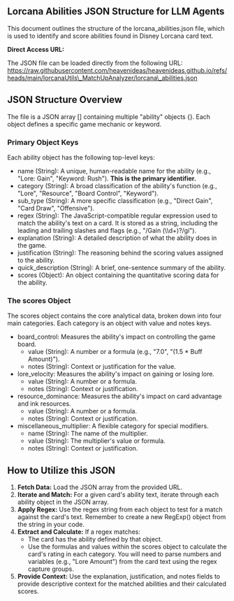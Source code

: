 ## **Lorcana Abilities JSON Structure for LLM Agents**

This document outlines the structure of the lorcana\_abilities.json file, which is used to identify and score abilities found in Disney Lorcana card text.

**Direct Access URL:**

The JSON file can be loaded directly from the following URL:  
https://raw.githubusercontent.com/heavenideas/heavenideas.github.io/refs/heads/main/lorcanaUtils\_MatchUpAnalyzer/lorcana\_abilities.json

## **JSON Structure Overview**

The file is a JSON array \[\] containing multiple "ability" objects {}. Each object defines a specific game mechanic or keyword.

### **Primary Object Keys**

Each ability object has the following top-level keys:

* name (String): A unique, human-readable name for the ability (e.g., "Lore: Gain", "Keyword: Rush"). **This is the primary identifier.**  
* category (String): A broad classification of the ability's function (e.g., "Lore", "Resource", "Board Control", "Keyword").  
* sub\_type (String): A more specific classification (e.g., "Direct Gain", "Card Draw", "Offensive").  
* regex (String): The JavaScript-compatible regular expression used to match the ability's text on a card. It is stored as a string, including the leading and trailing slashes and flags (e.g., "/Gain (\\\\d+)?/gi").  
* explanation (String): A detailed description of what the ability does in the game.  
* justification (String): The reasoning behind the scoring values assigned to the ability.  
* quick\_description (String): A brief, one-sentence summary of the ability.  
* scores (Object): An object containing the quantitative scoring data for the ability.

### **The** scores **Object**

The scores object contains the core analytical data, broken down into four main categories. Each category is an object with value and notes keys.

* board\_control: Measures the ability's impact on controlling the game board.  
  * value (String): A number or a formula (e.g., "7.0", "(1.5 \* Buff Amount)").  
  * notes (String): Context or justification for the value.  
* lore\_velocity: Measures the ability's impact on gaining or losing lore.  
  * value (String): A number or a formula.  
  * notes (String): Context or justification.  
* resource\_dominance: Measures the ability's impact on card advantage and ink resources.  
  * value (String): A number or a formula.  
  * notes (String): Context or justification.  
* miscellaneous\_multiplier: A flexible category for special modifiers.  
  * name (String): The name of the multiplier.  
  * value (String): The multiplier's value or formula.  
  * notes (String): Context or justification.

## **How to Utilize this JSON**

1. **Fetch Data:** Load the JSON array from the provided URL.  
2. **Iterate and Match:** For a given card's ability text, iterate through each ability object in the JSON array.  
3. **Apply Regex:** Use the regex string from each object to test for a match against the card's text. Remember to create a new RegExp() object from the string in your code.  
4. **Extract and Calculate:** If a regex matches:  
   * The card has the ability defined by that object.  
   * Use the formulas and values within the scores object to calculate the card's rating in each category. You will need to parse numbers and variables (e.g., "Lore Amount") from the card text using the regex capture groups.  
5. **Provide Context:** Use the explanation, justification, and notes fields to provide descriptive context for the matched abilities and their calculated scores.